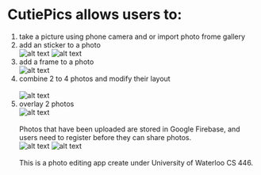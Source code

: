 # CutiePics allows users to: 
1. take a picture using phone camera and or import photo frome gallery<br />
2. add an sticker to a photo<br />
![alt text](https://github.com/rainagan/CutiePics/blob/master/others/sticker%20scale.gif "scale sticker")
![alt text](https://github.com/rainagan/CutiePics/blob/master/others/sticker%20rotate.gif "rotate sticker")
3. add a frame to a photo<br />
![alt text](https://github.com/rainagan/CutiePics/blob/master/others/frame.gif "add frame")
4. combine 2 to 4 photos and modify their layout<br />  
![alt text](https://github.com/rainagan/CutiePics/blob/master/others/layout.gif "two photos layout")
5. overlay 2 photos<br /> 
![alt text](https://github.com/rainagan/CutiePics/blob/master/others/overlay.gif "overlay")<br />  
Photos that have been uploaded are stored in Google Firebase, and users need to register before they can share photos.<br />
![alt text](https://github.com/rainagan/CutiePics/blob/master/others/download.gif "download")
![alt text](https://github.com/rainagan/CutiePics/blob/master/others/log%20out.gif "log out")<br />  
This is a photo editing app create under University of Waterloo CS 446.


